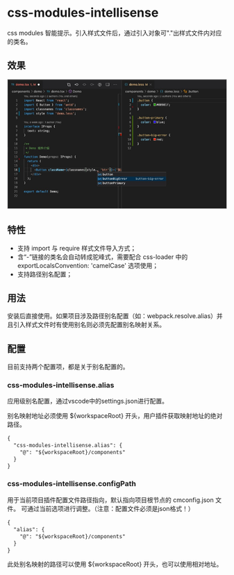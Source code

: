 # css-modules-intellisense
css modules 智能提示。引入样式文件后，通过引入对象可"."出样式文件内对应的类名。

## 效果
<img src="./images/effect.jpeg" style="border: 1px solid #ccc" />

## 特性
* 支持 import 与 require 样式文件导入方式；
* 含“-”链接的类名会自动转成驼峰式，需要配合 css-loader 中的 exportLocalsConvention: 'camelCase' 选项使用；
* 支持路径别名配置；

## 用法
安装后直接使用。如果项目涉及路径别名配置（如：webpack.resolve.alias）并且引入样式文件时有使用别名则必须先配置别名映射关系。

## 配置
目前支持两个配置项，都是关于别名配置的。
### css-modules-intellisense.alias
应用级别名配置，通过vscode中的settings.json进行配置。

别名映射地址必须使用 ${workspaceRoot} 开头，用户插件获取映射地址的绝对路径。
```
{
  "css-modules-intellisense.alias": {
    "@": "${workspaceRoot}/components"
  }
}
```
### css-modules-intellisense.configPath
用于当前项目插件配置文件路径指向，默认指向项目根节点的 cmconfig.json 文件。
可通过当前选项进行调整。（注意：配置文件必须是json格式！）
```
{
  "alias": {
    "@": "${workspaceRoot}/components"
  }
}
```
此处别名映射的路径可以使用 ${workspaceRoot} 开头，也可以使用相对地址。